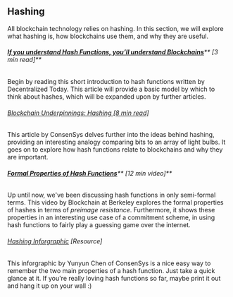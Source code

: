 ## Hashing

All blockchain technology relies on hashing. In this section, we will explore what hashing is, how blockchains use them, and why they are useful.

###### [**If you understand Hash Functions, you’ll understand Blockchains**](https://decentralize.today/if-you-understand-hash-functions-youll-understand-blockchains-9088307b745d)** \[3 min read\]**

Begin by reading this short introduction to hash functions written by Decentralized Today.  This article will provide a basic model by which to think about hashes, which will be expanded upon by further articles.

###### [Blockchain Underpinnings: Hashing \[8 min read\]](https://medium.com/@ConsenSys/blockchain-underpinnings-hashing-7f4746cbd66b)

This article by ConsenSys delves further into the ideas behind hashing, providing an interesting analogy comparing bits to an array of light bulbs.  It goes on to explore how hash functions relate to blockchains and why they are important.

###### [**Formal Properties of Hash Functions**](https://www.youtube.com/embed/pCgD3RgXHEE?start=2433&end=3156&version=3)** \[12 min video\]**

Up until now, we've been discussing hash functions in only semi-formal terms.  This video by Blockchain at Berkeley explores the formal properties of hashes in terms of _preimage resistance_.  Furthermore, it shows these properties in an interesting use case of a commitment scheme, in using hash functions to fairly play a guessing game over the internet.

###### [Hashing Inforgraphic](https://media.consensys.net/guide-hashing-33dc0467c126) \[Resource\]

This inforgraphic by Yunyun Chen of ConsenSys is a nice easy way to remember the two main properties of a hash function.  Just take a quick glance at it.  If you're really loving hash functions so far, maybe print it out and hang it up on your wall :\)

#### 



